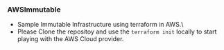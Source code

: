 ### AWSImmutable
* Sample Immutable Infrastructure using terraform in AWS.\
* Please Clone the repositoy and use the `terraform init` locally to start playing with the AWS Cloud provider.

